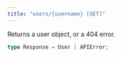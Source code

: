 ```yaml
---
title: "users/{username} [GET]"
---
```


Returns a user object, or a 404 error.

```ts
type Response = User | APIError;
```
